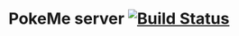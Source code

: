 # PokeMe server [![Build Status](https://travis-ci.org/pokemeapp/PokeMeServer.svg?branch=master)](https://travis-ci.org/pokemeapp/PokeMeServer)

